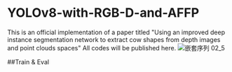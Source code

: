 # YOLOv8-with-RGB-D-and-AFFP
This is an official implementation of a paper titled "Using an improved deep instance segmentation network to extract cow shapes from depth images and point clouds spaces"
All codes will be published here.
![嵌套序列 02_5](https://github.com/dontlearncpp/YOLOv8-with-RGB-D-and-AFFP/assets/103402250/7b23319f-baab-4b61-ad93-54caeccb09f3)

##Train & Eval






